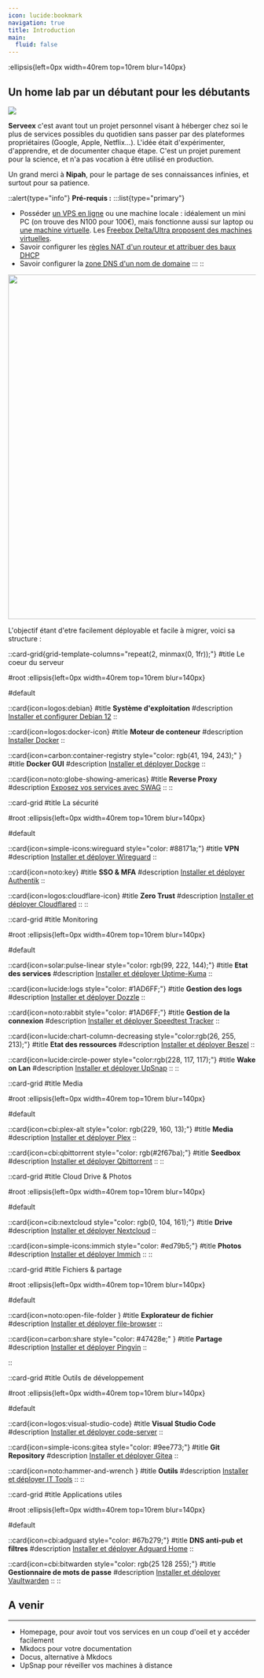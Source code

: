 ```yaml
---
icon: lucide:bookmark
navigation: true
title: Introduction
main:
  fluid: false
---
```

:ellipsis{left=0px width=40rem top=10rem blur=140px}
## Un home lab par un débutant pour les débutants

![](/img/serveex/serveex-server.svg)

**Serveex** c'est avant tout un projet personnel visant à héberger chez soi le plus de services possibles du quotidien sans passer par des plateformes propriétaires (Google, Apple, Netflix...). L'idée était d'expérimenter, d'apprendre, et de documenter chaque étape. C'est un projet purement pour la science, et n'a pas vocation à être utilisé en production.

Un grand merci à **Nipah**, pour le partage de ses connaissances infinies, et surtout pour sa patience.

::alert{type="info"}
**Pré-requis :**
:::list{type="primary"}
- Posséder [un VPS en ligne](https://www.it-connect.fr/les-serveurs-prives-virtuels-vps-pour-les-debutants/) ou une machine locale : idéalement un mini PC (on trouve des N100 pour 100€), mais fonctionne aussi sur laptop ou [une machine virtuelle](https://openclassrooms.com/fr/courses/2035806-virtualisez-votre-architecture-et-vos-environnements-de-travail/6313946-installez-virtualbox). Les [Freebox Delta/Ultra proposent des machines virtuelles](https://next.ink/3493/machines-virtuelles-et-freebox-delta-comment-heberger-votre-premiere-page-web/).
- Savoir configurer les [règles NAT d'un routeur et attribuer des baux DHCP](/generalites/reseau/nat)
- Savoir configurer la [zone DNS d'un nom de domaine](/generalites/reseau/dns)
:::
::

<p align="center">
<img src="/img/serveex/serveex.svg" align="center" width="700">

L'objectif étant d'etre facilement déployable et facile à migrer, voici sa structure :

::card-grid{grid-template-columns="repeat(2, minmax(0, 1fr));"}
#title
Le coeur du serveur

#root
:ellipsis{left=0px width=40rem top=10rem blur=140px}

#default
 
  ::card{icon=logos:debian}
  #title
  __Système d'exploitation__
  #description
  [Installer et configurer Debian 12](/serveex/coeur/installation)
  ::
 
  ::card{icon=logos:docker-icon}
  #title
  __Moteur de conteneur__
  #description
  [Installer Docker](/serveex/coeur/docker)
  ::

  ::card{icon=carbon:container-registry style="color: rgb(41, 194, 243);" }
  #title
  __Docker GUI__
  #description
  [Installer et déployer Dockge](/serveex/coeur/docker#installer-dockge-pour-gérer-et-déployer-les-conteneurs)
  ::
  
  ::card{icon=noto:globe-showing-americas}
  #title
  __Reverse Proxy__
  #description
  [Exposez vos services avec SWAG](/serveex/coeur/swag)
  ::
::

::card-grid
#title
La sécurité

#root
:ellipsis{left=0px width=40rem top=10rem blur=140px}

#default
 
  ::card{icon=simple-icons:wireguard style="color: #88171a;"}
  #title
  __VPN__
  #description
  [Installer et déployer Wireguard](/serveex/securite/wireguard)
  ::
 
  ::card{icon=noto:key}
  #title
  __SSO & MFA__
  #description
  [Installer et déployer Authentik](/serveex/securite/authentik)
  ::

  ::card{icon=logos:cloudflare-icon}
  #title
  __Zero Trust__
  #description
  [Installer et déployer Cloudflared](/serveex/securite/cloudflare)
  ::
::

::card-grid
#title
Monitoring

#root
:ellipsis{left=0px width=40rem top=10rem blur=140px}

#default
 
  ::card{icon=solar:pulse-linear style="color: rgb(99, 222, 144);"}
  #title
  __Etat des services__
  #description
  [Installer et déployer Uptime-Kuma](/serveex/monitoring/uptime-kuma)
  ::
 
  ::card{icon=lucide:logs style="color: #1AD6FF;"}
  #title
  __Gestion des logs__
  #description
  [Installer et déployer Dozzle](/serveex/monitoring/dozzle)
  ::

  ::card{icon=noto:rabbit style="color: #1AD6FF;"}
  #title
  __Gestion de la connexion__
  #description
  [Installer et déployer Speedtest Tracker](/serveex/monitoring/speedtest-tracker)
  ::

  ::card{icon=lucide:chart-column-decreasing style="color:rgb(26, 255, 213);"}
  #title
  __Etat des ressources__
  #description
  [Installer et déployer Beszel](/serveex/monitoring/beszel)
  ::

  ::card{icon=lucide:circle-power style="color:rgb(228, 117, 117);"}
  #title
  __Wake on Lan__
  #description
  [Installer et déployer UpSnap](/serveex/monitoring/upsnap)
  ::
::

::card-grid
#title
Media

#root
:ellipsis{left=0px width=40rem top=10rem blur=140px}

#default
 
  ::card{icon=cbi:plex-alt style="color: rgb(229, 160, 13);"}
  #title
  __Media__
  #description
  [Installer et déployer Plex](/serveex/media/plex)
  ::
 
  ::card{icon=cbi:qbittorrent style="color: rgb(#2f67ba);"}
  #title
  __Seedbox__
  #description
  [Installer et déployer Qbittorrent](/serveex/media/qbittorrent)
  ::
::

::card-grid
#title
Cloud Drive & Photos

#root
:ellipsis{left=0px width=40rem top=10rem blur=140px}

#default
 
  ::card{icon=cib:nextcloud style="color: rgb(0, 104, 161);"}
  #title
  __Drive__
  #description
  [Installer et déployer Nextcloud](/serveex/cloud/nextcloud)
  ::
 
  ::card{icon=simple-icons:immich style="color: #ed79b5;"}
  #title
  __Photos__
  #description
  [Installer et déployer Immich](/serveex/cloud/immich)
  ::
::

::card-grid
#title
Fichiers & partage

#root
:ellipsis{left=0px width=40rem top=10rem blur=140px}

#default
 
  ::card{icon=noto:open-file-folder }
  #title
  __Explorateur de fichier__
  #description
  [Installer et déployer file-browser](/serveex/files/file-browser)
  ::

  ::card{icon=carbon:share style="color: #47428e;" }
  #title
  __Partage__
  #description
  [Installer et déployer Pingvin](/serveex/files/pingvin)
  ::

::


::card-grid
#title
Outils de développement

#root
:ellipsis{left=0px width=40rem top=10rem blur=140px}

#default
 
  ::card{icon=logos:visual-studio-code}
  #title
  __Visual Studio Code__
  #description
  [Installer et déployer code-server](/serveex/development/code-server)
  ::
 
  ::card{icon=simple-icons:gitea style="color: #9ee773;"}
  #title
  __Git Repository__
  #description
  [Installer et déployer Gitea](/serveex/development/gitea)
  ::

  ::card{icon=noto:hammer-and-wrench }
  #title
  __Outils__
  #description
  [Installer et déployer IT Tools](/serveex/development/it-tools)
  ::
::

::card-grid
#title
Applications utiles

#root
:ellipsis{left=0px width=40rem top=10rem blur=140px}

#default
 
  ::card{icon=cbi:adguard style="color: #67b279;"}
  #title
  __DNS anti-pub et filtres__
  #description
  [Installer et déployer Adguard Home](/serveex/apps/adguard)
  ::
 
  ::card{icon=cbi:bitwarden style="color: rgb(25 128 255);"}
  #title
  __Gestionnaire de mots de passe__
  #description
  [Installer et déployer Vaultwarden](/serveex/apps/vaultwarden)
  ::
::

## A venir
---
- Homepage, pour avoir tout vos services en un coup d'oeil et y accéder facilement
- Mkdocs pour votre documentation
- Docus, alternative à Mkdocs
- UpSnap pour réveiller vos machines à distance